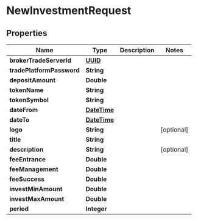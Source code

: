 
# NewInvestmentRequest

## Properties
Name | Type | Description | Notes
------------ | ------------- | ------------- | -------------
**brokerTradeServerId** | [**UUID**](UUID.md) |  | 
**tradePlatformPassword** | **String** |  | 
**depositAmount** | **Double** |  | 
**tokenName** | **String** |  | 
**tokenSymbol** | **String** |  | 
**dateFrom** | [**DateTime**](DateTime.md) |  | 
**dateTo** | [**DateTime**](DateTime.md) |  | 
**logo** | **String** |  |  [optional]
**title** | **String** |  | 
**description** | **String** |  |  [optional]
**feeEntrance** | **Double** |  | 
**feeManagement** | **Double** |  | 
**feeSuccess** | **Double** |  | 
**investMinAmount** | **Double** |  | 
**investMaxAmount** | **Double** |  | 
**period** | **Integer** |  | 



